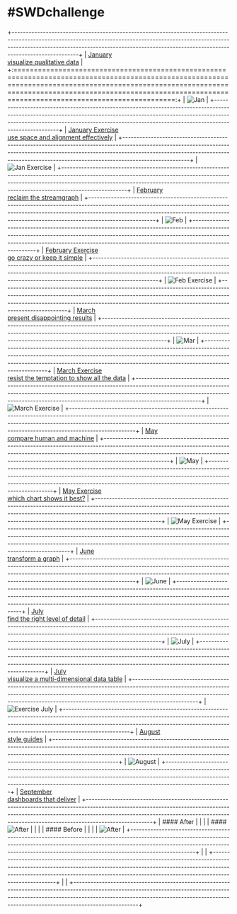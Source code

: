 # \#**SWDchallenge**

<!-- table header, followed by pictures link -->

+-----------------------------------------------------------------------------------------------------------------------------------------------------------------------------------------------------------------------------------------------------------------+
| [January](https://github.com/poncest/SWDchallenge/tree/main/2025/01_Jan)[<br>](https://github.com/poncest/tidytuesday/tree/main/2023/Week_02)[visualize qualitative data](https://github.com/poncest/SWDchallenge/tree/main/2025/01_Jan)                        |
+:===============================================================================================================================================================================================================================================================:+
| ![](01_Jan/img/01_Jan.png "Jan")                                                                                                                                                                                                                                |
+-----------------------------------------------------------------------------------------------------------------------------------------------------------------------------------------------------------------------------------------------------------------+
| [January Exercise](https://github.com/poncest/SWDchallenge/tree/main/2025/Ex_037)[<br>](https://github.com/poncest/tidytuesday/tree/main/2023/Week_02)[use space and alignment effectively](https://github.com/poncest/SWDchallenge/tree/main/2025/Ex_037)      |
+-----------------------------------------------------------------------------------------------------------------------------------------------------------------------------------------------------------------------------------------------------------------+
| ![](Ex_037/img/Ex_037.png "Jan Exercise")                                                                                                                                                                                                                       |
+-----------------------------------------------------------------------------------------------------------------------------------------------------------------------------------------------------------------------------------------------------------------+
| [February](https://github.com/poncest/SWDchallenge/tree/main/2025/02_Feb)[<br>](https://github.com/poncest/tidytuesday/tree/main/2023/Week_02)[reclaim the streamgraph](https://github.com/poncest/SWDchallenge/tree/main/2025/02_Feb)                          |
+-----------------------------------------------------------------------------------------------------------------------------------------------------------------------------------------------------------------------------------------------------------------+
| ![](02_Feb/img/02_Feb.png "Feb")                                                                                                                                                                                                                                |
+-----------------------------------------------------------------------------------------------------------------------------------------------------------------------------------------------------------------------------------------------------------------+
| [February Exercise](https://github.com/poncest/SWDchallenge/tree/main/2025/Ex_055)[<br>](https://github.com/poncest/tidytuesday/tree/main/2023/Week_02)[go crazy or keep it simple](https://github.com/poncest/SWDchallenge/tree/main/2025/Ex_055)              |
+-----------------------------------------------------------------------------------------------------------------------------------------------------------------------------------------------------------------------------------------------------------------+
| ![](Ex_055/img/Ex_055.png "Feb Exercise")![]()                                                                                                                                                                                                                  |
+-----------------------------------------------------------------------------------------------------------------------------------------------------------------------------------------------------------------------------------------------------------------+
| [March](https://github.com/poncest/SWDchallenge/tree/main/2025/03_Mar)[<br>](https://github.com/poncest/tidytuesday/tree/main/2023/Week_02)[present disappointing results](https://github.com/poncest/SWDchallenge/tree/main/2025/03_Mar)                       |
+-----------------------------------------------------------------------------------------------------------------------------------------------------------------------------------------------------------------------------------------------------------------+
| ![](03_Mar/img/03_Mar.png "Mar")                                                                                                                                                                                                                                |
+-----------------------------------------------------------------------------------------------------------------------------------------------------------------------------------------------------------------------------------------------------------------+
| [March Exercise](https://github.com/poncest/SWDchallenge/tree/main/2025/Ex_056)[<br>](https://github.com/poncest/tidytuesday/tree/main/2023/Week_02)[resist the temptation to show all the data](https://github.com/poncest/SWDchallenge/tree/main/2025/Ex_056) |
+-----------------------------------------------------------------------------------------------------------------------------------------------------------------------------------------------------------------------------------------------------------------+
| ![](Ex_056/img/Ex_056.png "March Exercise")                                                                                                                                                                                                                     |
+-----------------------------------------------------------------------------------------------------------------------------------------------------------------------------------------------------------------------------------------------------------------+
| [May](https://github.com/poncest/SWDchallenge/tree/main/2025/05_May)[<br>](https://github.com/poncest/tidytuesday/tree/main/2023/Week_02)[compare human and machine](https://github.com/poncest/SWDchallenge/tree/main/2025/05_May)                             |
+-----------------------------------------------------------------------------------------------------------------------------------------------------------------------------------------------------------------------------------------------------------------+
| ![](05_May/img/05_May.png "May")                                                                                                                                                                                                                                |
+-----------------------------------------------------------------------------------------------------------------------------------------------------------------------------------------------------------------------------------------------------------------+
| [May Exercise](https://github.com/poncest/SWDchallenge/tree/main/2025/Ex_058)[<br>](https://github.com/poncest/tidytuesday/tree/main/2023/Week_02)[which chart shows it best?](https://github.com/poncest/SWDchallenge/tree/main/2025/Ex_058)                   |
+-----------------------------------------------------------------------------------------------------------------------------------------------------------------------------------------------------------------------------------------------------------------+
| ![](Ex_058/img/Ex_058.png "May Exercise")                                                                                                                                                                                                                       |
+-----------------------------------------------------------------------------------------------------------------------------------------------------------------------------------------------------------------------------------------------------------------+
| [June](https://github.com/poncest/SWDchallenge/tree/main/2025/06_Jun)[<br>](https://github.com/poncest/tidytuesday/tree/main/2023/Week_02)[transform a graph](https://github.com/poncest/SWDchallenge/tree/main/2025/06_Jun)                                    |
+-----------------------------------------------------------------------------------------------------------------------------------------------------------------------------------------------------------------------------------------------------------------+
| ![](06_Jun/img/06_Jun.PNG "June")                                                                                                                                                                                                                               |
+-----------------------------------------------------------------------------------------------------------------------------------------------------------------------------------------------------------------------------------------------------------------+
| [July](https://github.com/poncest/SWDchallenge/tree/main/2025/07_Jul)[<br>](https://github.com/poncest/tidytuesday/tree/main/2023/Week_02)[find the right level of detail](https://github.com/poncest/SWDchallenge/tree/main/2025/07_Jul)                       |
+-----------------------------------------------------------------------------------------------------------------------------------------------------------------------------------------------------------------------------------------------------------------+
| ![](07_Jul/img/07_Jul_aggregated_view.png "July")                                                                                                                                                                                                               |
+-----------------------------------------------------------------------------------------------------------------------------------------------------------------------------------------------------------------------------------------------------------------+
| [July](https://github.com/poncest/SWDchallenge/tree/main/2025/Ex_July)[<br>](https://github.com/poncest/tidytuesday/tree/main/2023/Week_02)[visualize a multi-dimensional data table](https://github.com/poncest/SWDchallenge/tree/main/2025/Ex_July)           |
+-----------------------------------------------------------------------------------------------------------------------------------------------------------------------------------------------------------------------------------------------------------------+
| ![](Ex_July/img/Ex_July_P4.png "Exercise July")                                                                                                                                                                                                                 |
+-----------------------------------------------------------------------------------------------------------------------------------------------------------------------------------------------------------------------------------------------------------------+
| [August](https://github.com/poncest/SWDchallenge/tree/main/2025/08_Aug)[<br>](https://github.com/poncest/tidytuesday/tree/main/2023/Week_02)[style guides](https://github.com/poncest/SWDchallenge/tree/main/2025/08_Aug)                                       |
+-----------------------------------------------------------------------------------------------------------------------------------------------------------------------------------------------------------------------------------------------------------------+
| ![](08_Aug/img/08_Aug.PNG "August")                                                                                                                                                                                                                             |
+-----------------------------------------------------------------------------------------------------------------------------------------------------------------------------------------------------------------------------------------------------------------+
| [September](https://github.com/poncest/SWDchallenge/tree/main/2025/09_Sep)[<br>](https://github.com/poncest/tidytuesday/tree/main/2023/Week_02)[dashboards that deliver](https://github.com/poncest/SWDchallenge/tree/main/2025/09_Sep)                         |
+-----------------------------------------------------------------------------------------------------------------------------------------------------------------------------------------------------------------------------------------------------------------+
| #### After                                                                                                                                                                                                                                                      |
|                                                                                                                                                                                                                                                                 |
| #### ![](09_Sep/img/02_after_app.PNG "After")                                                                                                                                                                                                                   |
|                                                                                                                                                                                                                                                                 |
| #### Before                                                                                                                                                                                                                                                     |
|                                                                                                                                                                                                                                                                 |
| ![](09_Sep/img/01_before_app.PNG "After")                                                                                                                                                                                                                       |
+-----------------------------------------------------------------------------------------------------------------------------------------------------------------------------------------------------------------------------------------------------------------+
|                                                                                                                                                                                                                                                                 |
+-----------------------------------------------------------------------------------------------------------------------------------------------------------------------------------------------------------------------------------------------------------------+
|                                                                                                                                                                                                                                                                 |
+-----------------------------------------------------------------------------------------------------------------------------------------------------------------------------------------------------------------------------------------------------------------+
